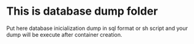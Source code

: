 # This is database dump folder

Put here database inicialization dump in sql format or sh script and your dump will be execute after container creation.

